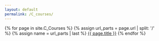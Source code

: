 ```yaml
---
layout: default
permalink: /C_courses/
---
```

{% for page in site.C_Courses %}
{% assign url_parts = page.url | split: '/' %}
{% assign name = url_parts | last %}
<a class="page-link" href="{{ page.url | relative_url }}">{{ page.title }}</a>
{% endfor %}